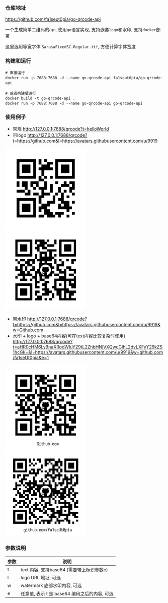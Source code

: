 ### 仓库地址

https://github.com/fa1seut0pia/go-qrcode-api

一个生成简单二维码的api, 使用`go`语言实现, 支持嵌套`logo`和水印, 支持`docker`部署

这里选用等宽字体 `SarasaFixedSC-Regular.ttf`, 方便计算字体宽度

### 构建和运行

```shell
# 直接运行
docker run -p 7688:7688 -d --name go-qrcode-api fa1seut0pia/go-qrcode-api

# 或者构建后运行
docker build -t go-qrcode-api .
docker run -p 7688:7688 -d --name go-qrcode-api go-qrcode-api

```

### 使用例子

- 常规 http://127.0.0.1:7688/qrcode?t=helloWorld
- 带logo http://127.0.0.1:7688/qrcode?t=https://github.com&l=https://avatars.githubusercontent.com/u/9919

![常规](https://raw.githubusercontent.com/fa1seut0pia/go-qrcode-api/refs/heads/master/data/normal.png) ![带logo](https://raw.githubusercontent.com/fa1seut0pia/go-qrcode-api/refs/heads/master/data/logo.png)

- 带水印 http://127.0.0.1:7688/qrcode?t=https://github.com&l=https://avatars.githubusercontent.com/u/9919&w=Github.com
- 水印 + logo + base64内容(可在text内容比较复杂时使用)  
  http://127.0.0.1:7688/qrcode?t=aHR0cHM6Ly9naXRodWIuY29tL2ZhbHNlVXQwcGlhL2dvLXFyY29kZS1hcGk=&l=https://avatars.githubusercontent.com/u/9919&w=github.com/fa1seUt0pia&e=1

![带水印](https://raw.githubusercontent.com/fa1seut0pia/go-qrcode-api/refs/heads/master/data/logo-watermark.png) ![带logo](https://raw.githubusercontent.com/fa1seut0pia/go-qrcode-api/refs/heads/master/data/base64-logo-watermark.png)

### 参数说明

| 参数 | 说明                             |
|----|--------------------------------|
| t  | text 内容, 支持base64 (需要带上标识参数e)  |
| l  | logo URL 地址, 可选                |
| w  | watermark 底部水印内容, 可选           |
| e  | 任意值, 表示 t 是 base64 编码之后的内容, 可选 |
